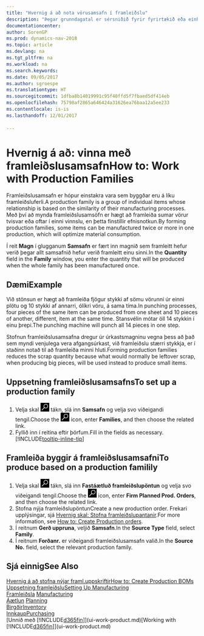 ```yaml
---
title: "Hvernig á að nota vörusamsafn í framleiðslu"
description: "Þegar grunndagatal er sérsniðið fyrir fyrirtækið eða einhvern viðskiptafélaga eru breytingar á frídögum og virkum dögum færðar inn."
documentationcenter: 
author: SorenGP
ms.prod: dynamics-nav-2018
ms.topic: article
ms.devlang: na
ms.tgt_pltfrm: na
ms.workload: na
ms.search.keywords: 
ms.date: 09/05/2017
ms.author: sgroespe
ms.translationtype: HT
ms.sourcegitcommit: 1dfba8b14019991c95f40ffd5f7fbaed5df414eb
ms.openlocfilehash: 75798af2865a646424a31626ea76baa12a5ee233
ms.contentlocale: is-is
ms.lasthandoff: 12/01/2017

---
```

# <a name="how-to-work-with-production-families"></a><span data-ttu-id="5fce0-103">Hvernig á að: vinna með framleiðslusamsafn</span><span class="sxs-lookup"><span data-stu-id="5fce0-103">How to: Work with Production Families</span></span>
<span data-ttu-id="5fce0-104">Framleiðslusamsafn er hópur einstakra vara sem byggðar eru á líku framleiðsluferli.</span><span class="sxs-lookup"><span data-stu-id="5fce0-104">A production family is a group of individual items whose relationship is based on the similarity of their manufacturing processes.</span></span> <span data-ttu-id="5fce0-105">Með því að mynda framleiðslusamsöfn er hægt að framleiða sumar vörur tvisvar eða oftar í einni vinnslu, en þetta fínstillir efnisnotkun.</span><span class="sxs-lookup"><span data-stu-id="5fce0-105">By forming production families, some items can be manufactured twice or more in one production, which will optimize material consumption.</span></span>

<span data-ttu-id="5fce0-106">Í reit **Magn** í glugganum **Samsafn** er fært inn magnið sem framleitt hefur verið þegar allt samsafnið hefur verið framleitt einu sinni.</span><span class="sxs-lookup"><span data-stu-id="5fce0-106">In the **Quantity** field in the **Family** window, you enter the quantity that will be produced when the whole family has been manufactured once.</span></span>

## <a name="example"></a><span data-ttu-id="5fce0-107">Dæmi</span><span class="sxs-lookup"><span data-stu-id="5fce0-107">Example</span></span>
<span data-ttu-id="5fce0-108">Við stönsun er hægt að framleiða fjögur stykki af sömu vörunni úr einni plötu og 10 stykki af annarri, ólíkri vöru, á sama tíma.</span><span class="sxs-lookup"><span data-stu-id="5fce0-108">In punching processes, four pieces of the same item can be produced from one sheet and 10 pieces of another, different, item at the same time.</span></span> <span data-ttu-id="5fce0-109">Stansvélin mótar öll 14 stykkin í einu þrepi.</span><span class="sxs-lookup"><span data-stu-id="5fce0-109">The punching machine will punch all 14 pieces in one step.</span></span>

<span data-ttu-id="5fce0-110">Stofnun framleiðslusamsafna dregur úr úrkastsmagninu vegna þess að það sem myndi venjulega vera afgangsúrkast, við framleiðslu stærri stykkja, er í staðinn notað til að framleiða minni hluti.</span><span class="sxs-lookup"><span data-stu-id="5fce0-110">Forming production families reduces the scrap quantity because what would normally be leftover scrap, when producing big pieces, will be used instead to produce small items.</span></span>

## <a name="to-set-up-a-production-family"></a><span data-ttu-id="5fce0-111">Uppsetning framleiðslusamsafns</span><span class="sxs-lookup"><span data-stu-id="5fce0-111">To set up a production family</span></span>
1. <span data-ttu-id="5fce0-112">Velja skal ![Leit að síðu eða skýrslu](media/ui-search/search_small.png "Leit að síðu eða skýrslu táknið") tákn, slá inn **Samsafn** og velja svo viðeigandi tengil.</span><span class="sxs-lookup"><span data-stu-id="5fce0-112">Choose the ![Search for Page or Report](media/ui-search/search_small.png "Search for Page or Report icon") icon, enter **Families**, and then choose the related link.</span></span>
2. <span data-ttu-id="5fce0-113">Fyllið inn í reitina eftir þörfum.</span><span class="sxs-lookup"><span data-stu-id="5fce0-113">Fill in the fields as necessary.</span></span> [!INCLUDE[tooltip-inline-tip](includes/tooltip-inline-tip_md.md)]

## <a name="to-produce-based-on-a-production-familily"></a><span data-ttu-id="5fce0-114">Framleiða byggir á framleiðslusamsafni</span><span class="sxs-lookup"><span data-stu-id="5fce0-114">To produce based on a production familily</span></span>
1. <span data-ttu-id="5fce0-115">Velja skal ![Leit að síðu eða skýrslu](media/ui-search/search_small.png "Leit að síðu eða skýrslu táknið") tákn, slá inn  **Fastáætluð framleiðslupöntun** og velja svo viðeigandi tengil.</span><span class="sxs-lookup"><span data-stu-id="5fce0-115">Choose the ![Search for Page or Report](media/ui-search/search_small.png "Search for Page or Report icon") icon, enter **Firm Planned Prod. Orders**, and then choose the related link.</span></span>
2. <span data-ttu-id="5fce0-116">Stofna nýja framleiðslupöntun</span><span class="sxs-lookup"><span data-stu-id="5fce0-116">Create a new production order.</span></span> <span data-ttu-id="5fce0-117">Frekari upplýsingar, sjá [Hvernig skal: Stofna framleiðslupantanir](production-how-to-create-production-orders.md).</span><span class="sxs-lookup"><span data-stu-id="5fce0-117">For more information, see [How to: Create Production orders](production-how-to-create-production-orders.md).</span></span>
3. <span data-ttu-id="5fce0-118">Í reitnum **Gerð uppruna**, veljið **Samsafn**.</span><span class="sxs-lookup"><span data-stu-id="5fce0-118">In the **Source Type** field, select **Family**.</span></span>  
4. <span data-ttu-id="5fce0-119">Í reitnum **Forðanr.** er viðeigandi framleiðslusamsafn valið.</span><span class="sxs-lookup"><span data-stu-id="5fce0-119">In the **Source No.** field, select the relevant production family.</span></span>

## <a name="see-also"></a><span data-ttu-id="5fce0-120">Sjá einnig</span><span class="sxs-lookup"><span data-stu-id="5fce0-120">See Also</span></span>
[<span data-ttu-id="5fce0-121">Hvernig á að stofna nýjar framl.uppskriftir</span><span class="sxs-lookup"><span data-stu-id="5fce0-121">How to: Create Production BOMs</span></span>](production-how-to-create-production-boms.md)  
[<span data-ttu-id="5fce0-122">Uppsetning framleiðslu</span><span class="sxs-lookup"><span data-stu-id="5fce0-122">Setting Up Manufacturing</span></span>](production-configure-production-processes.md)  
<span data-ttu-id="5fce0-123">[Framleiðsla](production-manage-manufacturing.md)  </span><span class="sxs-lookup"><span data-stu-id="5fce0-123">[Manufacturing](production-manage-manufacturing.md)  </span></span>  
<span data-ttu-id="5fce0-124">[Áætlun](production-planning.md) </span><span class="sxs-lookup"><span data-stu-id="5fce0-124">[Planning](production-planning.md) </span></span>  
[<span data-ttu-id="5fce0-125">Birgðir</span><span class="sxs-lookup"><span data-stu-id="5fce0-125">Inventory</span></span>](inventory-manage-inventory.md)  
[<span data-ttu-id="5fce0-126">Innkaup</span><span class="sxs-lookup"><span data-stu-id="5fce0-126">Purchasing</span></span>](purchasing-manage-purchasing.md)  
<span data-ttu-id="5fce0-127">[Unnið með [!INCLUDE[d365fin](includes/d365fin_md.md)]](ui-work-product.md)</span><span class="sxs-lookup"><span data-stu-id="5fce0-127">[Working with [!INCLUDE[d365fin](includes/d365fin_md.md)]](ui-work-product.md)</span></span>

